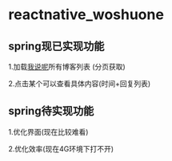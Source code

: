 # reactnative_woshuone

## spring现已实现功能
1.加载[我说呢](http://woshuone.com/)所有博客列表 (分页获取)

2.点击某个可以查看具体内容(时间+回复列表)

## spring待实现功能
1.优化界面(现在比较难看)

2.优化效率(现在4G环境下打不开)